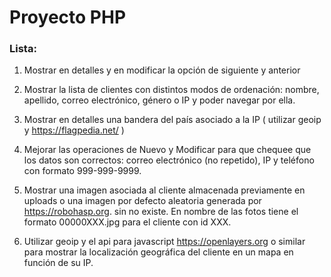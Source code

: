 # Proyecto PHP

### Lista:

1. Mostrar en detalles y en modificar la opción de siguiente y anterior

2. Mostrar la lista de clientes con distintos modos de ordenación: nombre, apellido, correo electrónico, género o IP y poder navegar por ella. 

3. Mostrar en detalles una bandera del país asociado a la IP ( utilizar geoip y  https://flagpedia.net/ )

4. Mejorar las operaciones de Nuevo y Modificar para que chequee que los datos son correctos:  correo electrónico (no repetido), IP y  teléfono con formato 999-999-9999.

5. Mostrar una imagen asociada al cliente almacenada previamente en uploads o una imagen por defecto aleatoria generada por https://robohasp.org.  sin no existe. En nombre de las fotos tiene el formato 00000XXX.jpg para el cliente con id XXX.

6. Utilizar geoip y el api para javascript https://openlayers.org o similar para mostrar la localización geográfica del cliente  en un mapa en función de su IP.